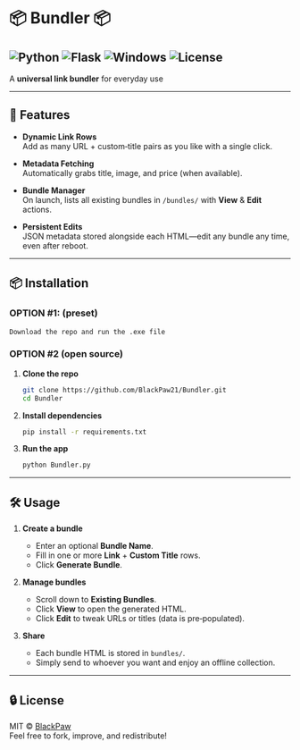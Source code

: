 # 📦 Bundler 📦
![Python](https://img.shields.io/badge/Python-blue.svg) ![Flask](https://img.shields.io/badge/Flask-blue.svg) ![Windows](https://img.shields.io/badge/Windows-blue.svg) ![License](https://img.shields.io/badge/license-MIT-green.svg)  
---
A **universal link bundler** for everyday use

---

## 🚀 Features

- **Dynamic Link Rows**  
  Add as many URL + custom‑title pairs as you like with a single click.

- **Metadata Fetching**  
  Automatically grabs title, image, and price (when available).

- **Bundle Manager**  
  On launch, lists all existing bundles in `/bundles/` with **View** & **Edit** actions.

- **Persistent Edits**  
  JSON metadata stored alongside each HTML—edit any bundle any time, even after reboot.

---

## 📦 Installation

### OPTION #1: (preset)

```Download the repo and run the .exe file```

### OPTION #2 (open source)

1. **Clone the repo**  
   ```bash
   git clone https://github.com/BlackPaw21/Bundler.git
   cd Bundler
   ```

2. **Install dependencies**  
   ```bash
   pip install -r requirements.txt
   ```

3. **Run the app**  
   ```bash
   python Bundler.py
   ```

---

## 🛠 Usage

1. **Create a bundle**  
   - Enter an optional **Bundle Name**.  
   - Fill in one or more **Link** + **Custom Title** rows.  
   - Click **Generate Bundle**.

2. **Manage bundles**  
   - Scroll down to **Existing Bundles**.  
   - Click **View** to open the generated HTML.  
   - Click **Edit** to tweak URLs or titles (data is pre‑populated).

3. **Share**  
   - Each bundle HTML is stored in `bundles/`.  
   - Simply send to whoever you want and enjoy an offline collection.

---

## 🔒 License

MIT © [BlackPaw](https://github.com/BlackPaw21)  
Feel free to fork, improve, and redistribute!

